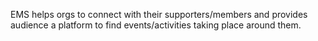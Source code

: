 EMS helps orgs to connect with their supporters/members and provides audience a platform to find events/activities taking place around them.
